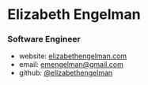 # Elizabeth Engelman

### Software Engineer

- website: [elizabethengelman.com](https://www.elizabethengelman.com)
- email: [emengelman@gmail.com](emengelman@gmail.com)
- github: [@elizabethengelman](https://github.com/elizabethengelman)
